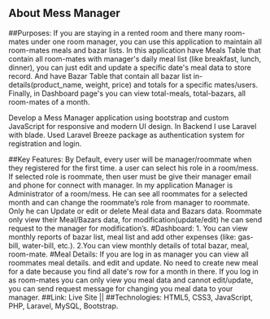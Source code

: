 

## About Mess Manager

##Purposes: 
If you are staying in a rented room and there many room-mates under one room manager, you can use this application to maintain all room-mates meals and bazar lists. In this application have Meals Table that contain all room-mates with manager's daily meal list (like breakfast, lunch, dinner), you can just edit and update a specific date's meal data to store record. And have Bazar Table that contain all bazar list in-details(product_name, weight, price) and totals for a specific mates/users. Finally, in Dashboard page's you can view total-meals, total-bazars, all room-mates of a month.

 Develop a Mess Manager application using bootstrap and custom JavaScript for responsive and modern UI design. In Backend I use Laravel with blade. Used Laravel Breeze package as authentication system for registration and login.
 
##Key Features: 
By Default, every user will be manager/roommate when they registered for the first time. a user can select his role in a room/mess. If selected role is roommate, then user must be give their manager email and phone for connect with manager.
In my application Manager is Administrator of a room/mess. He can see all roommates for a selected month and can change the roommate’s role from manager to roommate. Only he can Update or edit or delete Meal data and Bazars data. Roommate only view their Meal/Bazars data, for modification(update/edit) he can send request to the manager for modification’s.
    #Dashboard: 
     1. You can view monthly reports of bazar list, meal list and add other expenses (like: gas-bill, water-bill, etc.).
     2.You can view monthly details of total bazar, meal, room-mate.
    #Meal Details:
    If you are log in as manager you can view all roommates meal details. and edit and update. No need to create new meal for a date because you find all date's row for a          month in there. If you log in as room-mates you can only view you meal data and cannot edit/update, you can send request message for changing you meal data to your manager.
##Link: Live Site || 
##Technologies: HTML5, CSS3, JavaScript, PHP, Laravel, MySQL, Bootstrap.

